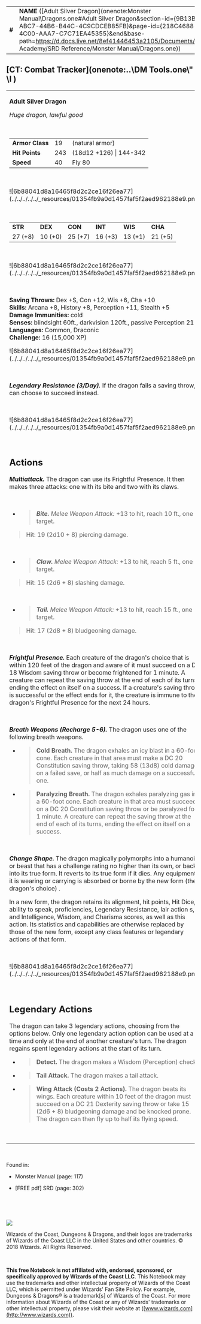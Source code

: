 

|        |                                                                                                                                                                                                                                                                                                                        |        |         |         |     |       |          |
|--------|------------------------------------------------------------------------------------------------------------------------------------------------------------------------------------------------------------------------------------------------------------------------------------------------------------------------|--------|---------|---------|-----|-------|----------|
| **\#** | **NAME** ([Adult Silver Dragon](onenote:Monster Manual\\Dragons.one#Adult Silver Dragon&section-id={9B13BEB9-ABC7-44B6-B44C-4C9CDCEB85FB}&page-id={218C4688-D231-4C00-AAA7-C7C71EA45355}&end&base-path=https://d.docs.live.net/8ef41446453a2105/Documents/Adventure Academy/SRD Reference/Monster Manual/Dragons.one)) | **19** | **243** | **243** | \-  | Notes | 15000 XP |

## [CT: Combat Tracker](onenote:..\\DM Tools.one\\" \l )

<table><tbody><tr class="odd"><td><p><strong>Adult Silver Dragon</strong></p><p><em>Huge dragon, lawful good</em></p><p> </p><table><tbody><tr class="odd"><td><strong>Armor Class</strong></td><td>19</td><td>(natural armor)</td></tr><tr class="even"><td><strong>Hit Points</strong></td><td>243</td><td>(18d12 +126) | 144-342</td></tr><tr class="odd"><td><strong>Speed</strong></td><td>40</td><td>Fly 80</td></tr></tbody></table><p> </p><p>![6b88041d8a16465f8d2c2ce16f26ea77](../../../../../_resources/01354fb9a0d1457faf5f2aed962188e9.png)</p><p> </p><table><tbody><tr class="odd"><td><strong>STR</strong></td><td><strong>DEX</strong></td><td><strong>CON</strong></td><td><strong>INT</strong></td><td><strong>WIS</strong></td><td><strong>CHA</strong></td></tr><tr class="even"><td>27 (+8)</td><td>10 (+0)</td><td>25 (+7)</td><td>16 (+3)</td><td>13 (+1)</td><td>21 (+5)</td></tr></tbody></table><p> </p><p>![6b88041d8a16465f8d2c2ce16f26ea77](../../../../../_resources/01354fb9a0d1457faf5f2aed962188e9.png)</p><p> </p><p><strong>Saving Throws:</strong> Dex +S, Con +12, Wis +6, Cha +10<br />
<strong>Skills:</strong> Arcana +8, History +8, Perception +11, Stealth +5<br />
<strong>Damage Immunities:</strong> cold<br />
<strong>Senses:</strong> blindsight 60ft., darkvision 120ft., passive Perception 21<br />
<strong>Languages:</strong> Common, Draconic<br />
<strong>Challenge:</strong> 16 (15,000 XP)</p><p>![6b88041d8a16465f8d2c2ce16f26ea77](../../../../../_resources/01354fb9a0d1457faf5f2aed962188e9.png)</p><p> </p><p><em><strong>Legendary Resistance (3/Day).</strong></em> If the dragon fails a saving throw, it can choose to succeed instead.</p><p> </p><p>![6b88041d8a16465f8d2c2ce16f26ea77](../../../../../_resources/01354fb9a0d1457faf5f2aed962188e9.png)</p><p> </p><h2 id="actions"><strong>Actions</strong></h2><p><em><strong>Multiattack.</strong></em> The dragon can use its Frightful Presence. It then makes three attacks: one with its bite and two with its claws.</p><p> </p><ul><li><blockquote><p><em><strong>Bite.</strong> Melee Weapon Attack:</em> +13 to hit, reach 10 ft., one target.</p></blockquote></li></ul><blockquote><p>Hit: 19 (2d10 + 8) piercing damage.</p></blockquote><p> </p><ul><li><blockquote><p><em><strong>Claw.</strong> Melee Weapon Attack:</em> +13 to hit, reach 5 ft., one target.</p></blockquote></li></ul><blockquote><p>Hit: 15 (2d6 + 8) slashing damage.</p></blockquote><p> </p><ul><li><blockquote><p><em><strong>Tail.</strong> Melee Weapon Attack:</em> +13 to hit, reach 15 ft., one target.</p></blockquote></li></ul><blockquote><p>Hit: 17 (2d8 + 8) bludgeoning damage.</p></blockquote><p> </p><p><em><strong>Frightful Presence.</strong></em> Each creature of the dragon's choice that is within 120 feet of the dragon and aware of it must succeed on a DC 18 Wisdom saving throw or become frightened for 1 minute. A creature can repeat the saving throw at the end of each of its turns, ending the effect on itself on a success. If a creature's saving throw is successful or the effect ends for it, the creature is immune to the dragon's Frightful Presence for the next 24 hours.</p><p> </p><p><em><strong>Breath Weapons (Recharge 5-6).</strong></em> The dragon uses one of the following breath weapons.</p><ul><li><blockquote><p><strong>Cold Breath.</strong> The dragon exhales an icy blast in a 60-foot cone. Each creature in that area must make a DC 20 Constitution saving throw, taking 58 (13d8) cold damage on a failed save, or half as much damage on a successful one.</p></blockquote></li><li><blockquote><p><strong>Paralyzing Breath.</strong> The dragon exhales paralyzing gas in a 60-foot cone. Each creature in that area must succeed on a DC 20 Constitution saving throw or be paralyzed for 1 minute. A creature can repeat the saving throw at the end of each of its turns, ending the effect on itself on a success.</p></blockquote></li></ul><p> </p><p><em><strong>Change Shape.</strong></em> The dragon magically polymorphs into a humanoid or beast that has a challenge rating no higher than its own, or back into its true form. It reverts to its true form if it dies. Any equipment it is wearing or carrying is absorbed or borne by the new form (the dragon's choice) .</p><p>In a new form, the dragon retains its alignment, hit points, Hit Dice, ability to speak, proficiencies, Legendary Resistance, lair action s, and Intelligence, Wisdom, and Charisma scores, as well as this action. Its statistics and capabilities are otherwise replaced by those of the new form, except any class features or legendary actions of that form.</p><p> </p><p>![6b88041d8a16465f8d2c2ce16f26ea77](../../../../../_resources/01354fb9a0d1457faf5f2aed962188e9.png)</p><p> </p><h2 id="legendary-actions"><strong>Legendary Actions</strong></h2><p>The dragon can take 3 legendary actions, choosing from the options below. Only one legendary action option can be used at a time and only at the end of another creature's turn. The dragon regains spent legendary actions at the start of its turn.</p><ul><li><blockquote><p><strong>Detect.</strong> The dragon makes a Wisdom (Perception) check.</p></blockquote></li><li><blockquote><p><strong>Tail Attack.</strong> The dragon makes a tail attack.</p></blockquote></li><li><blockquote><p><strong>Wing Attack (Costs 2 Actions).</strong> The dragon beats its wings. Each creature within 10 feet of the dragon must succeed on a DC 21 Dexterity saving throw or take 15 (2d6 + 8) bludgeoning damage and be knocked prone. The dragon can then fly up to half its flying speed.</p></blockquote></li></ul><p> </p></td></tr></tbody></table>

 

Found in:

-   Monster Manual (page: 117)

-   \[FREE pdf\] SRD (page: 302)

 

 

![](tmp\media\image2.png)

Wizards of the Coast, Dungeons & Dragons, and their logos are trademarks of Wizards of the Coast LLC in the United States and other countries. © 2018 Wizards. All Rights Reserved.

 

**This free Notebook is not affiliated with, endorsed, sponsored, or specifically approved by Wizards of the Coast LLC**. This Notebook may use the trademarks and other intellectual property of Wizards of the Coast LLC, which is permitted under Wizards' Fan Site Policy. For example, Dungeons & Dragons® is a trademark\[s\] of Wizards of the Coast. For more information about Wizards of the Coast or any of Wizards' trademarks or other intellectual property, please visit their website at ([www.wizards.com](http://www.wizards.com)).
